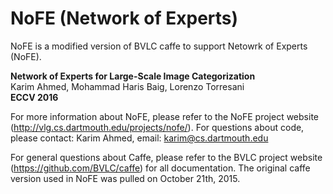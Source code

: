 # NoFE (Network of Experts)

NoFE is a modified version of BVLC caffe to support Netowrk of Experts (NoFE). 

<b>Network of Experts for Large-Scale Image Categorization</b><br>
Karim Ahmed, Mohammad Haris Baig, Lorenzo Torresani <br>
<b>ECCV 2016 </b>



For more information about NoFE, please refer to the NoFE project website (http://vlg.cs.dartmouth.edu/projects/nofe/).
For questions about code, please contact: Karim Ahmed, email: karim@cs.dartmouth.edu





For general questions about Caffe, please refer to the BVLC project website (https://github.com/BVLC/caffe) for all documentation.
The original caffe version used in NoFE was pulled on October 21th, 2015. 
